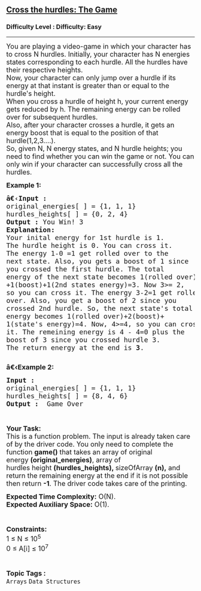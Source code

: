 <h2><a href="https://www.geeksforgeeks.org/problems/cross-the-hurdles-the-game4734/1?page=2&category=Arrays&status=unsolved,attempted&sortBy=accuracy">Cross the hurdles: The Game</a></h2><h3>Difficulty Level : Difficulty: Easy</h3><hr><div class="problems_problem_content__Xm_eO"><p><span style="font-size:18px">You are playing a video-game in which your character has to cross N hurdles. Initially, your character has N energies states corresponding to each hurdle. All the hurdles have their respective heights.<br>
Now, your character can only jump over a hurdle if its energy at that instant is greater than or equal to the hurdle's height.<br>
When you cross a hurdle of height h, your current energy gets reduced by h. The remaining energy can be rolled over for subsequent hurdles.<br>
Also, after your character crosses a hurdle, it gets an energy boost that is equal to the position of that hurdle(1,2,3....).<br>
So, given N, N energy states, and N hurdle heights; you need to find whether you can win the game or not. You can only win if your character can successfully cross all the hurdles.</span></p>

<p><span style="font-size:18px"><strong>Example 1:</strong></span></p>

<pre><span style="font-size:18px"><strong>â€‹Input :</strong> 
original_energies[ ] = {1, 1, 1}
hurdles_heights[ ] = {0, 2, 4}
<strong>Output :</strong> You Win! 3
<strong>Explanation:
</strong>Your inital energy for 1st hurdle is 1. 
The hurdle height is 0. You can cross it. 
The energy 1-0 =1 get rolled over to the 
next state. Also, you gets a boost of 1 since 
you crossed the first hurdle. The total 
energy of the next state becomes 1(rolled over)
+1(boost)+1(2nd states energy)=3. Now 3&gt;= 2, 
so you can cross it. The energy 3-2=1 get rolled 
over. Also, you get a boost of 2 since you 
crossed 2nd hurdle. So, the next state's total 
energy becomes 1(rolled over)+2(boost)+
1(state's energy)=4. Now, 4&gt;=4, so you can cross 
it. The remeining energy is 4 - 4=0 plus the 
boost of 3 since you crossed hurdle 3. 
The return energy at the end is <strong>3</strong>. 
</span></pre>

<p><br>
<span style="font-size:18px"><strong>â€‹Example 2:</strong></span></p>

<pre><span style="font-size:18px"><strong>Input :</strong> 
original_energies[ ] = {1, 1, 1} 
hurdles_heights[ ] = {8, 4, 6}<strong>
Output :</strong>  Game Over
</span></pre>

<p>&nbsp;</p>

<p><span style="font-size:18px"><strong>Your Task:</strong><br>
This is a function problem. The input is already taken care of by the driver code. You only need to complete the function <strong>game()</strong> that takes an array of original energy&nbsp;<strong>(original_energies)</strong>, array of hurdles&nbsp;height&nbsp;<strong>(hurdles_heights),&nbsp;</strong>sizeOfArray <strong>(n),</strong>&nbsp;and return the remaining energy at the end if it is not possible then return <strong>-1</strong>. The driver code takes care of the printing.</span></p>

<p><span style="font-size:18px"><strong>Expected Time Complexity:</strong>&nbsp;O(N).<br>
<strong>Expected Auxiliary Space:</strong>&nbsp;O(1).</span></p>

<p>&nbsp;</p>

<p><span style="font-size:18px"><strong>Constraints:</strong><br>
1 ≤ N ≤ 10<sup>5</sup><br>
0 ≤ A[i] ≤ 10<sup>7</sup></span></p>
</div><br><p><span style=font-size:18px><strong>Topic Tags : </strong><br><code>Arrays</code>&nbsp;<code>Data Structures</code>&nbsp;